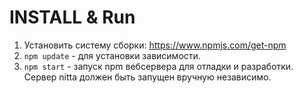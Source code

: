 # INSTALL & Run
1. Установить систему сборки: <https://www.npmjs.com/get-npm>
2. `npm update` - для установки зависимости.
3. `npm start` - запуск npm вебсервера для отладки и разработки. Сервер nitta должен быть запущен вручную независимо.
